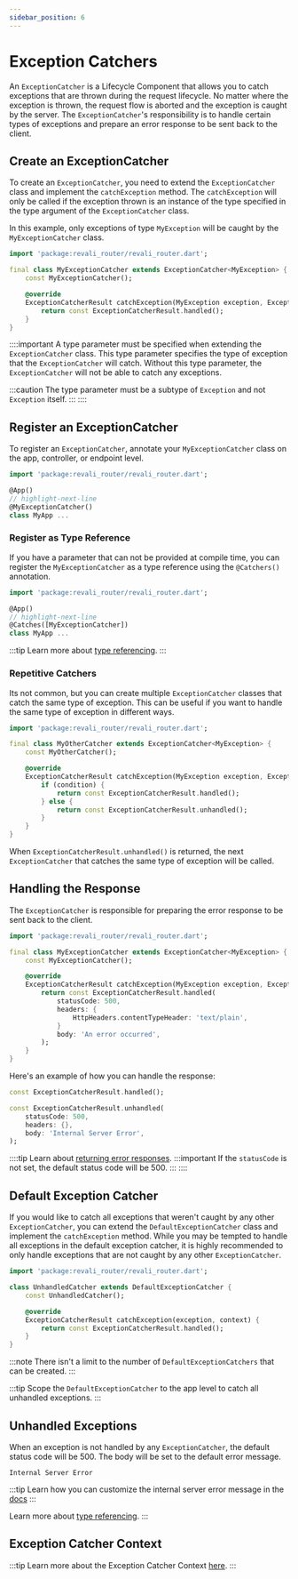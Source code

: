 ```yaml
---
sidebar_position: 6
---
```


# Exception Catchers

An `ExceptionCatcher` is a Lifecycle Component that allows you to catch exceptions that are thrown during the request lifecycle. No matter where the exception is thrown, the request flow is aborted and the exception is caught by the server. The `ExceptionCatcher`'s responsibility is to handle certain types of exceptions and prepare an error response to be sent back to the client.

## Create an ExceptionCatcher

To create an `ExceptionCatcher`, you need to extend the `ExceptionCatcher` class and implement the `catchException` method. The `catchException` will only be called if the exception thrown is an instance of the type specified in the type argument of the `ExceptionCatcher` class.

In this example, only exceptions of type `MyException` will be caught by the `MyExceptionCatcher` class.

```dart title="lib/components/catchers/my_catcher.dart"
import 'package:revali_router/revali_router.dart';

final class MyExceptionCatcher extends ExceptionCatcher<MyException> {
    const MyExceptionCatcher();

    @override
    ExceptionCatcherResult catchException(MyException exception, ExceptionCatcherContext context) {
        return const ExceptionCatcherResult.handled();
    }
}
```

::::important
A type parameter must be specified when extending the `ExceptionCatcher` class. This type parameter specifies the type of exception that the `ExceptionCatcher` will catch. Without this type parameter, the `ExceptionCatcher` will not be able to catch any exceptions.

:::caution
The type parameter must be a subtype of `Exception` and not `Exception` itself.
:::
::::

## Register an ExceptionCatcher

To register an `ExceptionCatcher`, annotate your `MyExceptionCatcher` class on the app, controller, or endpoint level.

```dart title="routes/my_app.dart"
import 'package:revali_router/revali_router.dart';

@App()
// highlight-next-line
@MyExceptionCatcher()
class MyApp ...
```

### Register as Type Reference

If you have a parameter that can not be provided at compile time, you can register the `MyExceptionCatcher` as a type reference using the `@Catchers()` annotation.

```dart title="routes/my_app.dart"
import 'package:revali_router/revali_router.dart';

@App()
// highlight-next-line
@Catches([MyExceptionCatcher])
class MyApp ...
```

:::tip
Learn more about [type referencing][type-referencing].
:::

### Repetitive Catchers

Its not common, but you can create multiple `ExceptionCatcher` classes that catch the same type of exception. This can be useful if you want to handle the same type of exception in different ways.

```dart title="lib/components/catchers/my_other_catcher.dart"
import 'package:revali_router/revali_router.dart';

final class MyOtherCatcher extends ExceptionCatcher<MyException> {
    const MyOtherCatcher();

    @override
    ExceptionCatcherResult catchException(MyException exception, ExceptionCatcherContext context) {
        if (condition) {
            return const ExceptionCatcherResult.handled();
        } else {
            return const ExceptionCatcherResult.unhandled();
        }
    }
}
```

When `ExceptionCatcherResult.unhandled()` is returned, the next `ExceptionCatcher` that catches the same type of exception will be called.

## Handling the Response

The `ExceptionCatcher` is responsible for preparing the error response to be sent back to the client.

```dart title="lib/components/catchers/my_catcher.dart"
import 'package:revali_router/revali_router.dart';

final class MyExceptionCatcher extends ExceptionCatcher<MyException> {
    const MyExceptionCatcher();

    @override
    ExceptionCatcherResult catchException(MyException exception, ExceptionCatcherContext context) {
        return const ExceptionCatcherResult.handled(
            statusCode: 500,
            headers: {
                HttpHeaders.contentTypeHeader: 'text/plain',
            }
            body: 'An error occurred',
        );
    }
}
```

Here's an example of how you can handle the response:

```dart
const ExceptionCatcherResult.handled();
```

```dart
const ExceptionCatcherResult.unhandled(
    statusCode: 500,
    headers: {},
    body: 'Internal Server Error',
);
```

::::tip
Learn about [returning error responses][error-responses].
:::important
If the `statusCode` is not set, the default status code will be 500.
:::
::::

## Default Exception Catcher

If you would like to catch all exceptions that weren't caught by any other `ExceptionCatcher`, you can extend the `DefaultExceptionCatcher` class and implement the `catchException` method. While you may be tempted to handle all exceptions in the default exception catcher, it is highly recommended to only handle exceptions that are not caught by any other `ExceptionCatcher`.

```dart title="lib/components/catchers/unhandled_catcher.dart"
import 'package:revali_router/revali_router.dart';

class UnhandledCatcher extends DefaultExceptionCatcher {
    const UnhandledCatcher();

    @override
    ExceptionCatcherResult catchException(exception, context) {
        return const ExceptionCatcherResult.handled();
    }
}
```

:::note
There isn't a limit to the number of `DefaultExceptionCatchers` that can be created.
:::

:::tip
Scope the `DefaultExceptionCatcher` to the app level to catch all unhandled exceptions.
:::

## Unhandled Exceptions

When an exception is not handled by any `ExceptionCatcher`, the default status code will be 500. The body will be set to the default error message.

```plaintext
Internal Server Error
```

:::tip
Learn how you can customize the internal server error message in the [docs][default-responses]
:::

Learn more about [type referencing][type-referencing].
:::

## Exception Catcher Context

:::tip
Learn more about the Exception Catcher Context [here][exception-catcher-context].
:::

[type-referencing]: ../../tidbits.md#using-types-in-annotations
[error-responses]: ../../lifecycle-components/overview.md#error-responses
[default-responses]: ../../../../revali/app-configuration/default-responses.md
[exception-catcher-context]: ../../context/exception-catcher.md
